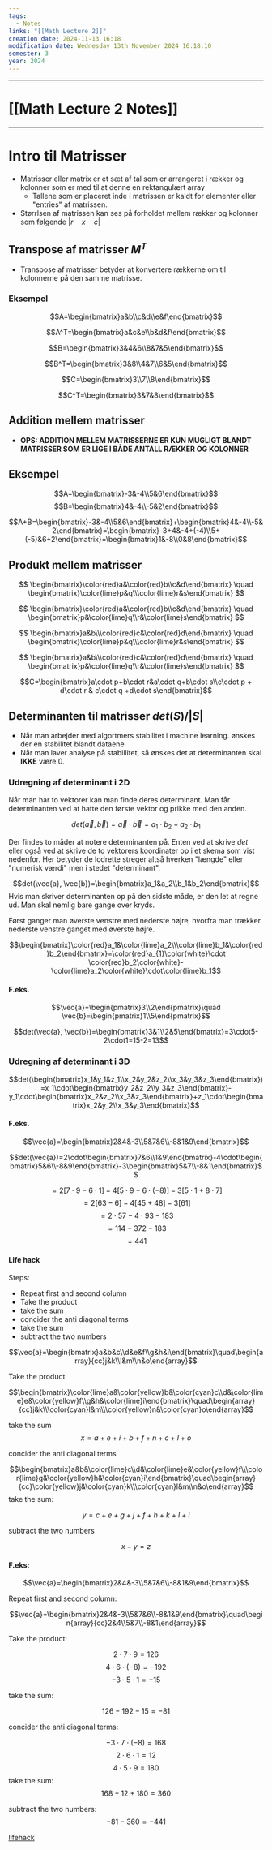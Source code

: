 ```yaml
---
tags:
  - Notes
links: "[[Math Lecture 2]]"
creation date: 2024-11-13 16:18
modification date: Wednesday 13th November 2024 16:18:10
semester: 3
year: 2024
---
```



---
# [[Math Lecture 2 Notes]]

---


# Intro til Matrisser

- Matrisser eller matrix er et sæt af tal som er arrangeret i rækker og kolonner som er med til at denne en rektangulært array
	- Tallene som er placeret inde i matrissen er kaldt for elementer eller "entries" af matrissen.
- Størrlsen af matrissen kan ses på forholdet mellem rækker og kolonner som følgende $|r\quad x \quad c|$


## Transpose af matrisser $M^T$

- Transpose af matrisser betyder at konvertere rækkerne om til kolonnerne på den samme matrisse.


### Eksempel

$$A=\begin{bmatrix}a&b\\c&d\\e&f\end{bmatrix}$$

$$A^T=\begin{bmatrix}a&c&e\\b&d&f\end{bmatrix}$$



$$B=\begin{bmatrix}3&4&6\\8&7&5\end{bmatrix}$$


$$B^T=\begin{bmatrix}3&8\\4&7\\6&5\end{bmatrix}$$

$$C=\begin{bmatrix}3\\7\\8\end{bmatrix}$$


$$C^T=\begin{bmatrix}3&7&8\end{bmatrix}$$



## Addition mellem matrisser

- **OPS: ADDITION MELLEM MATRISSERNE ER KUN MUGLIGT BLANDT MATRISSER SOM ER LIGE I BÅDE ANTALL RÆKKER OG KOLONNER**


## Eksempel

$$A=\begin{bmatrix}-3&-4\\5&6\end{bmatrix}$$
$$B=\begin{bmatrix}4&-4\\-5&2\end{bmatrix}$$


$$A+B=\begin{bmatrix}-3&-4\\5&6\end{bmatrix}+\begin{bmatrix}4&-4\\-5&2\end{bmatrix}=\begin{bmatrix}-3+4&-4+(-4)\\5+(-5)&6+2\end{bmatrix}=\begin{bmatrix}1&-8\\0&8\end{bmatrix}$$


## Produkt mellem matrisser

$$
\begin{bmatrix}\color{red}a&\color{red}b\\c&d\end{bmatrix}
\quad
\begin{bmatrix}\color{lime}p&q\\\color{lime}r&s\end{bmatrix}
$$

$$
\begin{bmatrix}\color{red}a&\color{red}b\\c&d\end{bmatrix}
\quad
\begin{bmatrix}p&\color{lime}q\\r&\color{lime}s\end{bmatrix}
$$


$$
\begin{bmatrix}a&b\\\color{red}c&\color{red}d\end{bmatrix}
\quad
\begin{bmatrix}\color{lime}p&q\\\color{lime}r&s\end{bmatrix}
$$

$$
\begin{bmatrix}a&b\\\color{red}c&\color{red}d\end{bmatrix}
\quad
\begin{bmatrix}p&\color{lime}q\\r&\color{lime}s\end{bmatrix}
$$


$$C=\begin{bmatrix}a\cdot p+b\cdot r&a\cdot q+b\cdot s\\c\cdot p + d\cdot r & c\cdot q +d\cdot s\end{bmatrix}$$


## Determinanten til matrisser $det(S) / |S|$

- Når man arbejder med algortmers stabilitet i machine learning. ønskes der en stabilitet blandt dataene
- Når man laver analyse på stabillitet, så ønskes det at determinanten skal $\textbf{ IKKE}$ være 0.


### Udregning af determinant i 2D

Når man har to vektorer kan man finde deres determinant. Man får determinanten ved at hatte den første vektor og prikke med den anden.

$$det(\vec{a}, \vec{b})=\vec{a} \cdot \vec{b} = a_{1}\cdot b_2-a_{2}\cdot b_1$$

Der findes to måder at notere determinanten på. Enten ved at skrive _det_ eller også ved at skrive de to vektorers koordinater op i et skema som vist nedenfor. Her betyder de lodrette streger altså hverken "længde" eller "numerisk værdi" men i stedet "determinant".

$$det(\vec{a}, \vec{b})=\begin{bmatrix}a_1&a_2\\b_1&b_2\end{bmatrix}$$
Hvis man skriver determinanten op på den sidste måde, er den let at regne ud. Man skal nemlig bare gange over kryds.

Først ganger man øverste venstre med nederste højre, hvorfra man trækker nederste venstre ganget med øverste højre.

$$\begin{bmatrix}\color{red}a_1&\color{lime}a_2\\\color{lime}b_1&\color{red}b_2\end{bmatrix}=\color{red}a_{1}\color{white}\cdot \color{red}b_2\color{white}-\color{lime}a_2\color{white}\cdot\color{lime}b_1$$
#### F.eks. 

$$\vec{a}=\begin{pmatrix}3\\2\end{pmatrix}\quad \vec{b}=\begin{pmatrix}1\\5\end{pmatrix}$$

$$det(\vec{a}, \vec{b})=\begin{bmatrix}3&1\\2&5\end{bmatrix}=3\cdot5-2\cdot1=15-2=13$$







### Udregning af determinant i 3D

$$det(\begin{bmatrix}x_1&y_1&z_1\\x_2&y_2&z_2\\x_3&y_3&z_3\end{bmatrix})=x_1\cdot\begin{bmatrix}y_2&z_2\\y_3&z_3\end{bmatrix}-y_1\cdot\begin{bmatrix}x_2&z_2\\x_3&z_3\end{bmatrix}+z_1\cdot\begin{bmatrix}x_2&y_2\\x_3&y_3\end{bmatrix}$$

#### F.eks.

$$\vec{a}=\begin{bmatrix}2&4&-3\\5&7&6\\-8&1&9\end{bmatrix}$$

$$det(\vec{a})=2\cdot\begin{bmatrix}7&6\\1&9\end{bmatrix}-4\cdot\begin{bmatrix}5&6\\-8&9\end{bmatrix}-3\begin{bmatrix}5&7\\-8&1\end{bmatrix}$$

$$=2[7\cdot9-6\cdot1]-4[5\cdot9-6\cdot(-8)]-3[5\cdot1+8\cdot7]$$
$$=2[63-6]-4[45+48]-3[61]$$
$$=2\cdot57-4\cdot93-183$$
$$=114-372-183$$
$$=441$$
#### Life hack

Steps:
- Repeat first and second column
- Take the product
- take the sum
- concider the anti diagonal terms
- take the sum
- subtract the two numbers


$$\vec{a}=\begin{bmatrix}a&b&c\\d&e&f\\g&h&i\end{bmatrix}\quad\begin{array}{cc}j&k\\l&m\\n&o\end{array}$$

Take the product

 $$\begin{bmatrix}\color{lime}a&\color{yellow}b&\color{cyan}c\\d&\color{lime}e&\color{yellow}f\\g&h&\color{lime}i\end{bmatrix}\quad\begin{array}{cc}j&k\\\color{cyan}l&m\\\color{yellow}n&\color{cyan}o\end{array}$$

take the sum
$$x=a+e+i + b+f+n + c+l+o$$



concider the anti diagonal terms

$$\begin{bmatrix}a&b&\color{lime}c\\d&\color{lime}e&\color{yellow}f\\\color{lime}g&\color{yellow}h&\color{cyan}i\end{bmatrix}\quad\begin{array}{cc}\color{yellow}j&\color{cyan}k\\\color{cyan}l&m\\n&o\end{array}$$
take the sum:

$$y=c+e+g+j+f+h+k+l+i$$


subtract the two numbers

$$x-y=z$$

#### F.eks:

$$\vec{a}=\begin{bmatrix}2&4&-3\\5&7&6\\-8&1&9\end{bmatrix}$$

Repeat first and second column:

$$\vec{a}=\begin{bmatrix}2&4&-3\\5&7&6\\-8&1&9\end{bmatrix}\quad\begin{array}{cc}2&4\\5&7\\-8&1\end{array}$$

Take the product:

$$2\cdot7\cdot9=126$$
$$4\cdot6\cdot(-8)=-192$$
$$-3\cdot5\cdot1=-15$$

take the sum:

$$126-192-15=-81$$

concider the anti diagonal terms:

$$-3\cdot7\cdot(-8)=168$$
$$2\cdot6\cdot1=12$$
$$4\cdot5\cdot9=180$$
take the sum:
$$168+12+180=360$$

subtract the two numbers:
$$-81-360 = -441$$

[lifehack](https://www.youtube.com/watch?v=HRiANm61i0s)

 